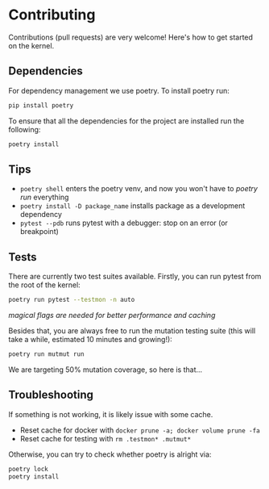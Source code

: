 # Contributing

Contributions (pull requests) are very welcome! Here's how to get started on the kernel.

## Dependencies

For dependency management we use poetry. To install poetry run:

```bash
pip install poetry
```

To ensure that all the dependencies for the project are installed run the following:

```bash
poetry install
```

## Tips

* ```poetry shell``` enters the poetry venv, and now you won't have to _poetry run_ everything
* ```poetry install -D package_name``` installs package as a development dependency
* ```pytest --pdb``` runs pytest with a debugger: stop on an error (or breakpoint)

## Tests

There are currently two test suites available. Firstly, you can run pytest from the root of the kernel:
```bash
poetry run pytest --testmon -n auto
```
_magical flags are needed for better performance and caching_

Besides that, you are always free to run the mutation testing suite (this will take a while, estimated 10 minutes and growing!):
```bash
poetry run mutmut run
```
We are targeting 50% mutation coverage, so here is that...

## Troubleshooting

If something is not working, it is likely issue with some cache.

* Reset cache for docker with ```docker prune -a; docker volume prune -fa```
* Reset cache for testing with ```rm .testmon* .mutmut*```

Otherwise, you can try to check whether poetry is alright via:
```bash
poetry lock
poetry install
```
